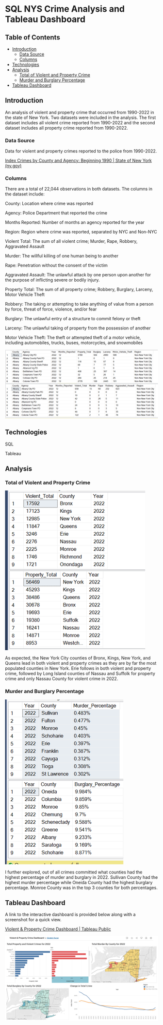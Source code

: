# SQL NYS Crime Analysis and Tableau Dashboard

## Table of Contents
* [Introduction](#Intoduction)
	- [Data Source](#Data-Source)
	- [Columns](#Columns)
* [Technologies](#Technologies)
* [Analysis](#Analysis)
	- [Total of Violent and Property Crime](#Total-of-Violent-and-Property-Crime) 
	- [Murder and Burglary Percentage](#Murder-and-Burglary-Percentage)
* [Tableau Dashboard](#Tableau-Dashboard)

## Introduction
An analysis of violent and property crime that occurred from 1990-2022 in the state of New York. Two datasets were included in the analysis. The first dataset includes all violent crime reported from 1990-2022 and the second dataset includes all property crime reported from 1990-2022.
### Data Source
Data for violent and property crimes reported to the police from 1990-2022.

[Index Crimes by County and Agency: Beginning 1990 | State of New York (ny.gov)](https://data.ny.gov/Public-Safety/Index-Crimes-by-County-and-Agency-Beginning-1990/ca8h-8gjq)

### Columns
There are a total of 22,044 observations in both datasets. The columns in the dataset include:

County: Location where crime was reported

Agency: Police Department that reported the crime

Months Reported: Number of months an agency reported for the year

Region: Region where crime was reported, separated by NYC and Non-NYC

Violent Total: The sum of all violent crime; Murder, Rape, Robbery, Aggravated Assault

Murder: The willful killing of one human being to another

Rape: Penetration without the consent of the victim

Aggravated Assault: The unlawful attack by one person upon another for the purpose of inflicting severe or bodily injury. 

Property Total: The sum of all property crime; Robbery, Burglary, Larceny, Motor Vehicle Theft

Robbery: The taking or attempting to take anything of value from a person by force, threat of force, violence, and/or fear

Burglary: The unlawful entry of a structure to commit felony or theft

Larceny: The unlawful taking of property from the possession of another

Motor Vehicle Theft: The theft or attempted theft of a motor vehicle, including automobiles, trucks, buses, motorcycles, and snowmobiles 

![Dataview](./img/dataview.png)

## Technologies
SQL

Tableau

## Analysis
### Total of Violent and Property Crime

![CountyCrime](./img/CountyCrime.png)

As expected, the New York City counties of Bronx, Kings, New York, and Queens lead in both violent and property crimes as they are by far the most populated counties in New York. Erie follows in both violent and property crime, followed by Long Island counties of Nassau and Suffolk for property crime and only Nassau County for violent crime in 2022.

### Murder and Burglary Percentage

![PercentMurderBurglary](./img/PercentMurderBurglary.png)

I further explored, out of all crimes committed what counties had the highest percentage of murder and burglary in 2022. Sullivan County had the highest murder percentage while Oneida County had the highest burglary percentage. Monroe County was in the top 3 counties for both percentages.

## Tableau Dashboard

A link to the interactive dashboard is provided below along with a screenshot for a quick view.

[Violent & Property Crime Dashboard | Tableau Public](https://public.tableau.com/app/profile/gindely.duran/viz/ViolentPropertyCrimeDashboard/Dashboard1)

![Tableau](./img/Tableau.png)
